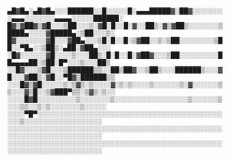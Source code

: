 ▄█▓█▄░▄█▓█▄░░░██████░░█░░░░░█░▄▄▄█████▓░██▓░░░░░░░░▄▄▄░░░░░░░▄▄▄▄░░░░░██████░
█▓▒▓██▓▒▓█░░░▒██░░░▒░▓█░█░░█░▓░░██▒░▓▒▓██▒░░░░░░░▒████▄░░░░▓█████▄░▒██░░░▒░
█▓░░░░░░░▓█░░░▓██▄░░░▒█░█░░█░▒▓██░░▒░▒██░░░░░░░░▒██░░▀█▄░░▒██▒░▄██░▓██▄░░░
░█▓░░░░░░▓█░░░░▒░░░██▒░█░█░░█░▓██▓░░░▒██░░░░░░░░░██▄▄▄▄██░▒██░█▀░░░▒░░░██▒
░░█▓░░░▒▓█░░░▒██████▒▒░░██▒██▓░░▒██▒░░░██████▒░░░▓█░░░▓██▒░▓█░░▀█▓▒██████▒▒
░░░█▓▒▓█░░░░░▒░▒▓▒░▒░░░░▓░▒░▒░░░░▒░░░░░░▒░▓░░░░░░▒▒░░░▓▒█░░▒▓███▀▒▒░▒▓▒░▒░░
░░░░█▓█░░░░░░░░░▒░░░░░░░▒░░░░░░░░░░░░░░░░░▒░░░░░░▒░░░▒▒░░▒░▒░░░░░░░▒░░░░░
░░░░▀█▀░░░░░░░░░░░░░░░░░░░░░░░░░░░░░░░░░░░░░░░░░░░░░░▒░░░░░░░░░░░░░░░░░░
░░░░░░░░░░░░░░░░░░░░░░░░░░░░░░░░░░░░░░░░░░░░░░░░░░░░░░░░░░░░░░░░░░░░░░░░
░░░░░░░░░░░░░░░░░░░░░░░░░░░░░░░░░░░░░░░░░░░░░░░░░░░░░░░░░░░░░░░░░░░░░░░░

